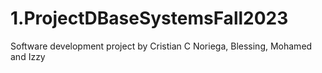 # 1.ProjectDBaseSystemsFall2023

Software development project by Cristian C Noriega, Blessing, Mohamed and Izzy
